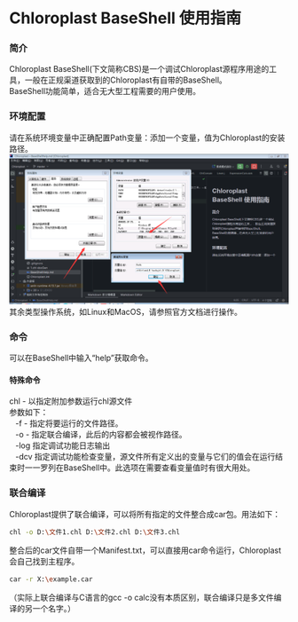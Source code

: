 # Chloroplast BaseShell 使用指南
### 简介
Chloroplast BaseShell(下文简称CBS)是一个调试Chloroplast源程序用途的工具，一般在正规渠道获取到的Chloroplast有自带的BaseShell。<br>
BaseShell功能简单，适合无大型工程需要的用户使用。
### 环境配置
请在系统环境变量中正确配置Path变量：添加一个变量，值为Chloroplast的安装路径。
![SHELL-TUR-1.png](MDResource/SHELL-TUR-1.png "以Windows 7 x64 Professional举例")
其余类型操作系统，如Linux和MacOS，请参照官方文档进行操作。
### 命令
可以在BaseShell中输入“help”获取命令。
#### 特殊命令
chl - 以指定附加参数运行chl源文件<br>
参数如下：<br>
&#8194; -f - 指定将要运行的文件路径。<br>
&#8194; -o - 指定联合编译，此后的内容都会被视作路径。<br>
&#8194; -log 指定调试功能日志输出<br>
&#8194; -dcv 指定调试功能检查变量，源文件所有定义出的变量与它们的值会在运行结束时一一罗列在BaseShell中。此选项在需要查看变量值时有很大用处。<br>
### 联合编译
Chloroplast提供了联合编译，可以将所有指定的文件整合成car包。用法如下：<br>
```bash
chl -o D:\文件1.chl D:\文件2.chl D:\文件3.chl
```
整合后的car文件自带一个Manifest.txt，可以直接用car命令运行，Chloroplast会自己找到主程序。
```bash
car -r X:\example.car
```
（实际上联合编译与C语言的gcc -o calc没有本质区别，联合编译只是多文件编译的另一个名字。）
